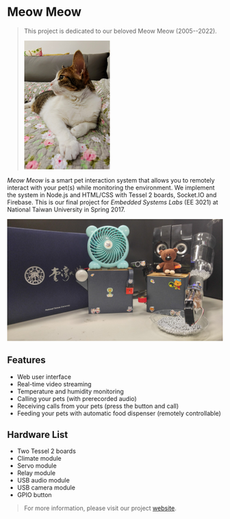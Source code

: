# Meow Meow

> This project is dedicated to our beloved Meow Meow (2005--2022).
>
> <img src="docs/assets/images/meow-meow.jpg" alt="Meow Meow" width="200">

_Meow Meow_ is a smart pet interaction system that allows you to remotely interact with your pet(s) while monitoring the environment. We implement the system in Node.js and HTML/CSS with Tessel 2 boards, Socket.IO and Firebase. This is our final project for _Embedded Systems Labs_ (EE 3021) at National Taiwan University in Spring 2017.

<img src="docs/assets/images/system.jpg" alt="System" width="600">

## Features

- Web user interface
- Real-time video streaming
- Temperature and humidity monitoring
- Calling your pets (with prerecorded audio)
- Receiving calls from your pets (press the button and call)
- Feeding your pets with automatic food dispenser (remotely controllable)

## Hardware List

- Two Tessel 2 boards
- Climate module
- Servo module
- Relay module
- USB audio module
- USB camera module
- GPIO button

> For more information, please visit our project [website](https://salu133445.github.io/meow-meow/).
